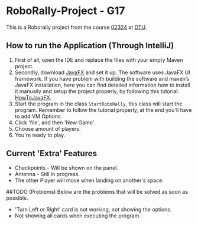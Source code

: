 # RoboRally-Project - G17

This is a Roborally project from the course [02324](https://kurser.dtu.dk/course/02324) at [DTU](https://www.dtu.dk/).

## How to run the Application (Through IntelliJ)
1. First of all, open the IDE and replace the files with your empty Maven project.
2. Secondly, download [JavaFX](https://gluonhq.com/products/javafx/) and set it up. The software uses JavaFX UI framework. If you have problem with building the software and maven’s JavaFX installation, here you can find detailed information how to install it manually and setup the project properly, by following this tutorial: [HowToJavaFX](https://openjfx.io/openjfx-docs/#IDE-Intellij). 
3. Start the program in the class `StartRoboRally`, this class will start the program. Remember to follow the tutorial properly, at the end you'll have to add VM Options.
4. Click 'file', and then 'New Game'.
5. Choose amount of players.
6. You're ready to play.



## Current 'Extra' Features
- Checkpoints - Will be shown on the panel.
- Antenna - Still in progress.
- The other Player will move when landing on another's space.


##TODO (Problems)
Below are the problems that will be solved as soon as possible.
- 'Turn Left or Right' card is not working, not showing the options.
- Not showing all cards when executing the program.